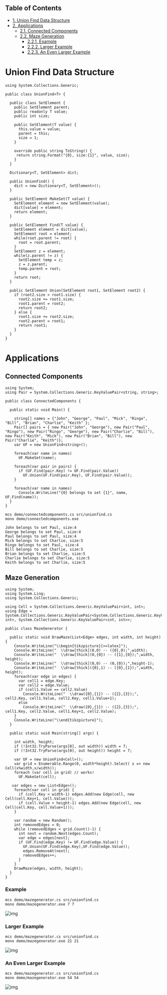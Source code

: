 <div id="table-of-contents">
<h2>Table of Contents</h2>
<div id="text-table-of-contents">
<ul>
<li><a href="#orgheadline1">1. Union Find Data Structure</a></li>
<li><a href="#orgheadline7">2. Applications</a>
<ul>
<li><a href="#orgheadline2">2.1. Connected Components</a></li>
<li><a href="#orgheadline6">2.2. Maze Generation</a>
<ul>
<li><a href="#orgheadline3">2.2.1. Example</a></li>
<li><a href="#orgheadline4">2.2.2. Larger Example</a></li>
<li><a href="#orgheadline5">2.2.3. An Even Larger Example</a></li>
</ul>
</li>
</ul>
</li>
</ul>
</div>
</div>


# Union Find Data Structure<a id="orgheadline1"></a>

    using System.Collections.Generic;
    
    public class UnionFind<T> {
    
      public class SetElement {
        public SetElement parent;
        public readonly T value;
        public int size; 
    
        public SetElement(T value) {
          this.value = value;
          parent = this; 
          size = 1; 
        }
    
        override public string ToString() {
         return string.Format("{0}, size:{1}", value, size);
        }
      }
    
      Dictionary<T, SetElement> dict;
    
      public UnionFind() {
        dict = new Dictionary<T, SetElement>(); 
      }
    
      public SetElement MakeSet(T value) {
        SetElement element = new SetElement(value); 
        dict[value] = element;
        return element;
      }
    
      public SetElement Find(T value) {
        SetElement element = dict[value];
        SetElement root = element; 
        while(root.parent != root) {
          root = root.parent; 
        }
        SetElement z = element; 
        while(z.parent != z) {
          SetElement temp = z; 
          z = z.parent;
          temp.parent = root;
        }
        return root; 
      }
    
      public SetElement Union(SetElement root1, SetElement root2) {
        if (root2.size > root1.size) {
          root2.size += root1.size;
          root1.parent = root2;
          return root2;
        } else {
          root1.size += root2.size;
          root2.parent = root1;
          return root1;
        }
      }
    }

# Applications<a id="orgheadline7"></a>

## Connected Components<a id="orgheadline2"></a>

    using System; 
    using Pair = System.Collections.Generic.KeyValuePair<string, string>;
    
    public class ConnectedComponents {
    
      public static void Main() {
    
        string[] names = {"John", "George", "Paul", "Mick", "Ringo", "Bill", "Brian", "Charlie", "Keith" };
        Pair[] pairs = { new Pair("John", "George"), new Pair("Paul", "Ringo"), new Pair("Ringo", "George"), new Pair("Charlie", "Bill"), new Pair("Keith", "Mick"), new Pair("Brian", "Bill"), new Pair("Charlie", "Keith")}; 
        var UF = new UnionFind<string>(); 
    
        foreach(var name in names) 
          UF.MakeSet(name);
    
        foreach(var pair in pairs) {
          if (UF.Find(pair.Key) != UF.Find(pair.Value))
            UF.Union(UF.Find(pair.Key), UF.Find(pair.Value));
        }
    
        foreach(var name in names) 
          Console.WriteLine("{0} belongs to set {1}", name, UF.Find(name)); 
      }
    }

    mcs demo/connectedcomponents.cs src/unionfind.cs
    mono demo/connectedcomponents.exe

    John belongs to set Paul, size:4
    George belongs to set Paul, size:4
    Paul belongs to set Paul, size:4
    Mick belongs to set Charlie, size:5
    Ringo belongs to set Paul, size:4
    Bill belongs to set Charlie, size:5
    Brian belongs to set Charlie, size:5
    Charlie belongs to set Charlie, size:5
    Keith belongs to set Charlie, size:5

## Maze Generation<a id="orgheadline6"></a>

    using System; 
    using System.Linq; 
    using System.Collections.Generic; 
    
    using Cell = System.Collections.Generic.KeyValuePair<int, int>;
    using Edge = System.Collections.Generic.KeyValuePair<System.Collections.Generic.KeyValuePair<int, int>, System.Collections.Generic.KeyValuePair<int, int>>;
    
    public class MazeGenerator {
    
      public static void DrawMaze(List<Edge> edges, int width, int height) {
        Console.WriteLine("\\begin{tikzpicture}[>=latex]");
        Console.WriteLine("  \\draw[thick](0,0) -- ({0},0);",width); 
        Console.WriteLine("  \\draw[thick](0,{0}) -- ({1},{0});",width, height); 
        Console.WriteLine("  \\draw[thick](0,0) -- (0,{0});",height-1);     
        Console.WriteLine("  \\draw[thick]({0},1) -- ({0},{1});",width, height); 
        foreach(var edge in edges) {
          var cell1 = edge.Key;
          var cell2 = edge.Value;
          if (cell1.Value == cell2.Value)
            Console.WriteLine("  \\draw({0},{1}) -- ({2},{3});", cell2.Key, cell1.Value, cell2.Key, cell1.Value+1);
          else 
            Console.WriteLine("  \\draw({0},{1}) -- ({2},{3});", cell1.Key, cell2.Value, cell1.Key+1, cell2.Value);
        }
        Console.WriteLine("\\end{tikzpicture}");
      }
    
      public static void Main(string[] args) {
    
        int width, height;
        if (!Int32.TryParse(args[0], out width)) width = 7;
        if (!Int32.TryParse(args[0], out height)) height = 7;
    
        var UF = new UnionFind<Cell>(); 
        var grid = Enumerable.Range(0, width*height).Select( x => new Cell(x%width,x/width));
        foreach (var cell in grid) // works! 
          UF.MakeSet(cell);
    
       var edges = new List<Edge>();
        foreach(var cell in grid) {
          if (cell.Key < width-1) edges.Add(new Edge(cell, new Cell(cell.Key+1, cell.Value)));
          if (cell.Value < height-1) edges.Add(new Edge(cell, new Cell(cell.Key, cell.Value+1)));
        }
    
        var random = new Random();
        int removedEdges = 0; 
        while (removedEdges < grid.Count()-1) {
          int next = random.Next(edges.Count);
          var edge = edges[next];
          if (UF.Find(edge.Key) != UF.Find(edge.Value)) {
            UF.Union(UF.Find(edge.Key),UF.Find(edge.Value));
            edges.RemoveAt(next);
            removedEdges++;
          }
        }
        DrawMaze(edges, width, height); 
      }
    }

### Example<a id="orgheadline3"></a>

    mcs demo/mazegenerator.cs src/unionfind.cs
    mono demo/mazegenerator.exe 7 7

![img](images/maze.png)

### Larger Example<a id="orgheadline4"></a>

    mcs demo/mazegenerator.cs src/unionfind.cs
    mono demo/mazegenerator.exe 21 21

![img](images/maze2.png)

### An Even Larger Example<a id="orgheadline5"></a>

    mcs demo/mazegenerator.cs src/unionfind.cs
    mono demo/mazegenerator.exe 54 54

![img](images/maze3.png)